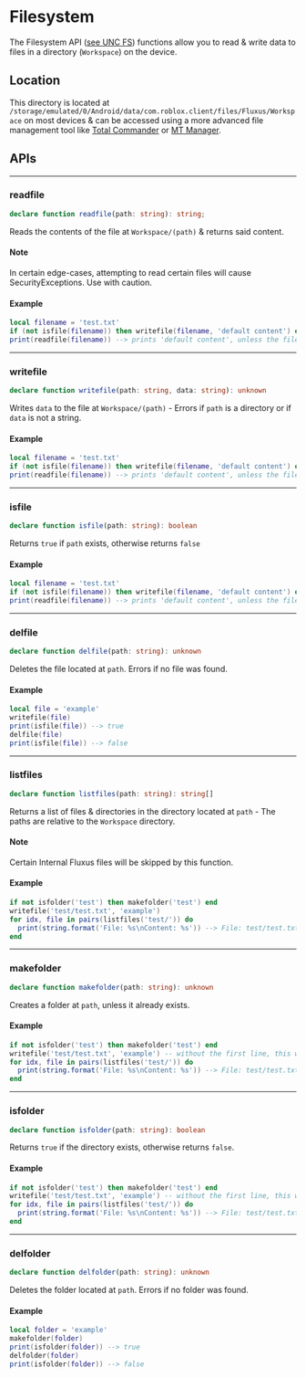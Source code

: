# Filesystem
The Filesystem API ([see UNC FS](https://github.com/unified-naming-convention/NamingStandard/blob/main/api/filesystem.md)) functions allow you to read & write data to files in a directory (`Workspace`) on the device.

## Location

This directory is located at `/storage/emulated/0/Android/data/com.roblox.client/files/Fluxus/Workspace` on most devices & can be accessed using a more advanced file management tool like [Total Commander](https://play.google.com/store/apps/details?id=com.ghisler.android.TotalCommander&pcampaignid=MKT-Other-global-all-co-prtnr-py-PartBadge-Mar2515-1) or [MT Manager](https://apkcombo.com/mt-manager/bin.mt.plus/).

## APIs
---
### readfile
```ts
declare function readfile(path: string): string;
```
Reads the contents of the file at `Workspace/(path)` & returns said content.

#### Note
In certain edge-cases, attempting to read certain files will cause SecurityExceptions. Use with caution.

#### Example
```lua
local filename = 'test.txt'
if (not isfile(filename)) then writefile(filename, 'default content') end
print(readfile(filename)) --> prints 'default content', unless the file is altered on disk.
```
---
### writefile
```ts
declare function writefile(path: string, data: string): unknown
```
Writes `data` to the file at `Workspace/(path)` - Errors if `path` is a directory or if `data` is not a string.

#### Example
```lua
local filename = 'test.txt'
if (not isfile(filename)) then writefile(filename, 'default content') end
print(readfile(filename)) --> prints 'default content', unless the file is altered on disk.
```
---
### isfile
```ts
declare function isfile(path: string): boolean
```
Returns `true` if `path` exists, otherwise returns `false`

#### Example
```lua
local filename = 'test.txt'
if (not isfile(filename)) then writefile(filename, 'default content') end
print(readfile(filename)) --> prints 'default content', unless the file is altered on disk.
```
---
### delfile
```ts
declare function delfile(path: string): unknown
```
Deletes the file located at `path`. Errors if no file was found.
#### Example
```lua
local file = 'example'
writefile(file)
print(isfile(file)) --> true
delfile(file)
print(isfile(file)) --> false
```
---
### listfiles
```ts
declare function listfiles(path: string): string[]
```
Returns a list of files & directories in the directory located at `path` - The paths are relative to the `Workspace` directory.

#### Note
Certain Internal Fluxus files will be skipped by this function.

#### Example
```lua
if not isfolder('test') then makefolder('test') end
writefile('test/test.txt', 'example')
for idx, file in pairs(listfiles('test/')) do
  print(string.format('File: %s\nContent: %s')) --> File: test/test.txt\nContent: example
end
```
---
### makefolder
```ts
declare function makefolder(path: string): unknown
```
Creates a folder at  `path`, unless it already exists.
#### Example
```lua
if not isfolder('test') then makefolder('test') end
writefile('test/test.txt', 'example') -- without the first line, this would've errored because the directory `test/` does not exist
for idx, file in pairs(listfiles('test/')) do
  print(string.format('File: %s\nContent: %s')) --> File: test/test.txt\nContent: example
end
```
---
### isfolder
```ts
declare function isfolder(path: string): boolean
```
Returns `true` if the directory exists, otherwise returns `false`.
#### Example
```lua
if not isfolder('test') then makefolder('test') end
writefile('test/test.txt', 'example') -- without the first line, this would've errored because the directory `test/` does not exist
for idx, file in pairs(listfiles('test/')) do
  print(string.format('File: %s\nContent: %s')) --> File: test/test.txt\nContent: example
end
```
---
### delfolder
```ts
declare function delfolder(path: string): unknown
```
Deletes the folder located at `path`. Errors if no folder was found.
#### Example
```lua
local folder = 'example'
makefolder(folder)
print(isfolder(folder)) --> true
delfolder(folder)
print(isfolder(folder)) --> false
```
